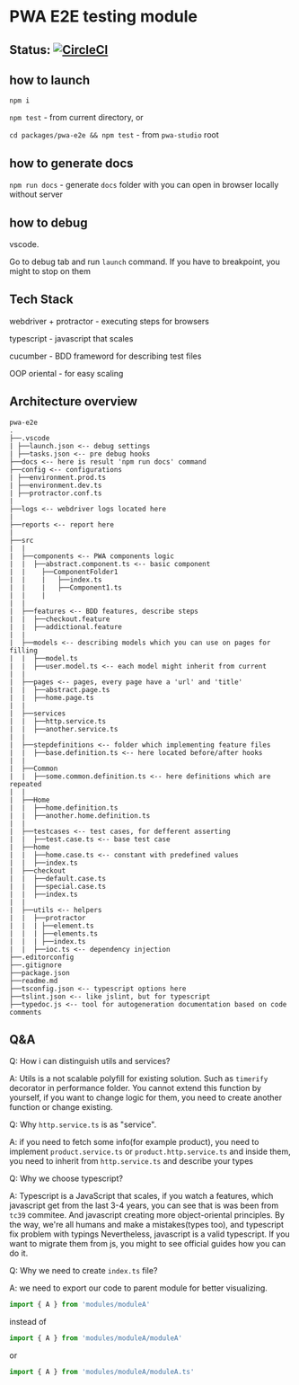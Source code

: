 # PWA E2E testing module

## Status: [![CircleCI](https://circleci.com/gh/vitalics/Protractor-CircleCi.svg?style=svg)](https://circleci.com/gh/vitalics/Protractor-CircleCi)

## how to launch

`npm i`

`npm test` - from current directory, or 

`cd packages/pwa-e2e && npm test` - from `pwa-studio` root

## how to generate docs

`npm run docs` - generate `docs` folder with you can open in browser locally without server

## how to debug

vscode.

Go to debug tab and run `launch` command. If you have to breakpoint, you might to stop on them

## Tech Stack

webdriver + protractor - executing steps for browsers

typescript - javascript that scales

cucumber - BDD frameword for describing test files

OOP oriental - for easy scaling

## Architecture overview

```
pwa-e2e
.
├──.vscode
| ├──launch.json <-- debug settings
| ├──tasks.json <-- pre debug hooks
├──docs <-- here is result 'npm run docs' command
├──config <-- configurations
| ├──environment.prod.ts
| ├──environment.dev.ts
| ├──protractor.conf.ts
|
├──logs <-- webdriver logs located here
|
├──reports <-- report here
|
├──src
|  |
|  ├──components <-- PWA components logic
|  |  ├──abstract.component.ts <-- basic component
|  |    ├──ComponentFolder1
|  |    |   ├──index.ts
|  |    |   ├──Component1.ts
|  |    |
|  |
|  ├──features <-- BDD features, describe steps
|  |  ├──checkout.feature
|  |  ├──addictional.feature
|  |
|  ├──models <-- describing models which you can use on pages for filling
|  |  ├──model.ts
|  |  ├──user.model.ts <-- each model might inherit from current
|  |
|  ├──pages <-- pages, every page have a 'url' and 'title'
|  |  ├──abstract.page.ts
|  |  ├──home.page.ts
|  |
|  ├──services
|  |  ├──http.service.ts
|  |  ├──another.service.ts
|  |
|  ├──stepdefinitions <-- folder which implementing feature files
|  |  ├──base.definition.ts <-- here located before/after hooks
|  |
|  ├──Common
|  |  ├──some.common.definition.ts <-- here definitions which are repeated
|  |
|  ├──Home
|  |  ├──home.definition.ts
|  |  ├──another.home.definition.ts
|  |
|  ├──testcases <-- test cases, for defferent asserting
|  |  ├──test.case.ts <-- base test case
|  ├──home
|  |  ├──home.case.ts <-- constant with predefined values
|  |  ├──index.ts
|  ├──checkout
|  |  ├──default.case.ts
|  |  ├──special.case.ts
|  |  ├──index.ts
|  |
|  ├──utils <-- helpers
|  |  ├──protractor
|  |  | ├──element.ts
|  |  | ├──elements.ts
|  |  | ├──index.ts
|  |  ├──ioc.ts <-- dependency injection
├──.editorconfig
├──.gitignore
├──package.json
├──readme.md
├──tsconfig.json <-- typescript options here
├──tslint.json <-- like jslint, but for typescript
├──typedoc.js <-- tool for autogeneration documentation based on code comments
```

## Q&A

Q: How i can distinguish utils and services?

A: Utils is a not scalable polyfill for existing solution. Such as `timerify` decorator in performance folder. You cannot extend this function by yourself, if you want to change logic for them, you need to create another function or change existing.

Q: Why `http.service.ts` is as "service".

A: if you need to fetch some info(for example product), you need to implement `product.service.ts` or `product.http.service.ts` and inside them, you need to inherit from `http.service.ts` and describe your types

Q: Why we choose typescript?

A: Typescript is a JavaScript that scales, if you watch a features, which javascript get from the last 3-4 years, you can see that is was been from `tc39` commitee. And javascript creating more object-oriental principles.
By the way, we're all humans and make a mistakes(types too), and typescript fix problem with typings
Nevertheless, javascript is a valid typescript. If you want to migrate them from js, you might to see official guides how you can do it.

Q: Why we need to create `index.ts` file?

A: we need to export our code to parent module for better visualizing.
``` ts
import { A } from 'modules/moduleA'
```
instead of
``` ts
import { A } from 'modules/moduleA/moduleA'
```
or
``` ts
import { A } from 'modules/moduleA/moduleA.ts'
```